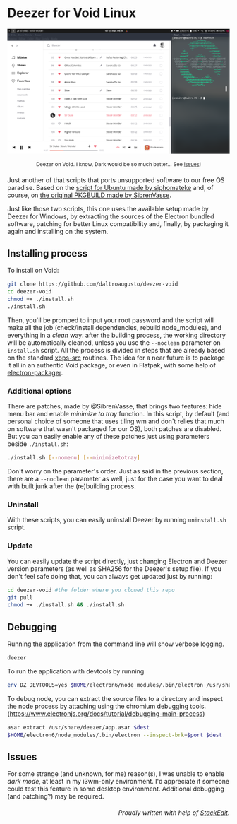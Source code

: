 # Deezer for Void Linux

![Screenshot of Deezer Desktop running on Void Linux with the media player integration visible](screenshot.png)
<div align="center"><sup>Deezer on Void. I know, Dark would be so much better... See <a href="#issues">issues</a>!</sup></div>


Just another of that scripts that ports unsupported software to our free OS paradise. Based on the [script for Ubuntu made by siphomateke](https://github.com/siphomateke/deezer) and, of course, on [the original PKGBUILD made by SibrenVasse](https://aur.archlinux.org/packages/deezer/).

Just like those two scripts, this one uses the available setup made by Deezer for Windows, by extracting the sources of the Electron bundled software, patching for better Linux compatibility and, finally, by packaging it again and installing on the system.

## Installing process

To install on Void:

```bash
git clone https://github.com/daltroaugusto/deezer-void
cd deezer-void
chmod +x ./install.sh
./install.sh
```

Then, you'll be promped to input your root password and the script will make all the job (check/install dependencies, rebuild node_modules), and everything in a *clean* way: after the building process, the working directory will be automatically cleaned, unless you use the `--noclean` parameter on `install.sh` script. All the process is divided in steps that are already based on the standard [xbps-src](https://github.com/void-linux/void-packages/) routines. The idea for a near future is to package it all in an authentic Void package, or even in Flatpak, with some help of [electron-packager](https://github.com/electron/electron-packager).

### Additional options
There are patches, made by @SibrenVasse, that brings two features: hide menu bar and enable *minimize to tray* function. In this script, by default (and personal choice of someone that uses tiling wm and don't relies that much on software that wasn't packaged for our OS), both patches are disabled. But you can easily enable any of these patches just using parameters beside `./install.sh`:
```bash
./install.sh [--nomenu] [--minimizetotray]
```
Don't worry on the parameter's order. Just as said in the previous section, there are a `--noclean` parameter as well, just for the case you want to deal with built junk after the (re)building process.


### Uninstall
With these scripts, you can easily uninstall Deezer by running `uninstall.sh` script. 

### Update
You can easily update the script directly, just changing Electron and Deezer version parameters (as well as SHA256 for the Deezer's setup file). If you don't feel safe doing that, you can always get updated just by running:

```bash
cd deezer-void #the folder where you cloned this repo
git pull
chmod +x ./install.sh && ./install.sh
```

## Debugging

Running the application from the command line will show verbose logging.

```bash
deezer
```

To run the application with devtools by running

```bash
env DZ_DEVTOOLS=yes $HOME/electron6/node_modules/.bin/electron /usr/share/deezer/app.asar
```

To debug node, you can extract the source files to a directory and inspect the node process by attaching using the chromium debugging tools. (<https://www.electronjs.org/docs/tutorial/debugging-main-process>)

```bash
asar extract /usr/share/deezer/app.asar $dest
$HOME/electron6/node_modules/.bin/electron --inspect-brk=$port $dest
```
## Issues
For some strange (and unknown, for me) reason(s), I was unable to enable *dark mode*, at least in my i3wm-only environment. I'd appreciate if someone could test this feature in some desktop environment. Additional debugging (and patching?) may be required.


<div align="right"><h6>Proudly written with help of <a href="https://github.com/benweet/stackedit">StackEdit</a>.</h6></div>
